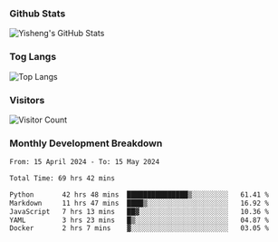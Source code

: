 ### Github Stats
![Yisheng's GitHub Stats](https://github-readme-stats-9qabuvhk1-gongyisheng.vercel.app/api?username=gongyisheng&count_private=true&show_icons=true)
### Tog Langs
![Top Langs](https://github-readme-stats-9qabuvhk1-gongyisheng.vercel.app/api/top-langs/?username=gongyisheng&layout=compact)
### Visitors
![Visitor Count](https://profile-counter.glitch.me/gongyisheng/count.svg)
### Monthly Development Breakdown
<!--START_SECTION:waka-->

```txt
From: 15 April 2024 - To: 15 May 2024

Total Time: 69 hrs 42 mins

Python       42 hrs 48 mins  ███████████████▒░░░░░░░░░   61.41 %
Markdown     11 hrs 47 mins  ████▒░░░░░░░░░░░░░░░░░░░░   16.92 %
JavaScript   7 hrs 13 mins   ██▓░░░░░░░░░░░░░░░░░░░░░░   10.36 %
YAML         3 hrs 23 mins   █▒░░░░░░░░░░░░░░░░░░░░░░░   04.87 %
Docker       2 hrs 7 mins    ▓░░░░░░░░░░░░░░░░░░░░░░░░   03.05 %
```

<!--END_SECTION:waka-->
